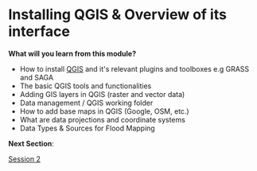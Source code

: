 # Installing QGIS & Overview of its interface
**What will you learn from this module?**

- How to install [QGIS](https://qgis.org/) and it's relevant plugins and toolboxes e.g GRASS and SAGA
- The basic QGIS tools and functionalities
- Adding GIS layers in QGIS (raster and vector data)
- Data management / QGIS working folder
- How to add base maps in QGIS (Google, OSM, etc.)
- What are data projections and coordinate systems
- Data Types & Sources for Flood Mapping


**Next Section**: 

<a href="Session2.md" title="Session 2">Session 2</a>
